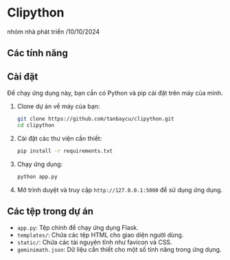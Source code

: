 # Clipython
nhóm nhà phát triển /10/10/2024

## Các tính năng

## Cài đặt

Để chạy ứng dụng này, bạn cần có Python và pip cài đặt trên máy của mình.

1. Clone dự án về máy của bạn:
    ```bash
    git clone https://github.com/tanbaycu/clipython.git
    cd clipython
    ```

2. Cài đặt các thư viện cần thiết:
    ```bash
    pip install -r requirements.txt
    ```

3. Chạy ứng dụng:
    ```bash
    python app.py
    ```

4. Mở trình duyệt và truy cập `http://127.0.0.1:5000` để sử dụng ứng dụng.

## Các tệp trong dự án

- `app.py`: Tệp chính để chạy ứng dụng Flask.
- `templates/`: Chứa các tệp HTML cho giao diện người dùng.
- `static/`: Chứa các tài nguyên tĩnh như favicon và CSS.
- `geminimath.json`: Dữ liệu cần thiết cho một số tính năng trong ứng dụng.




